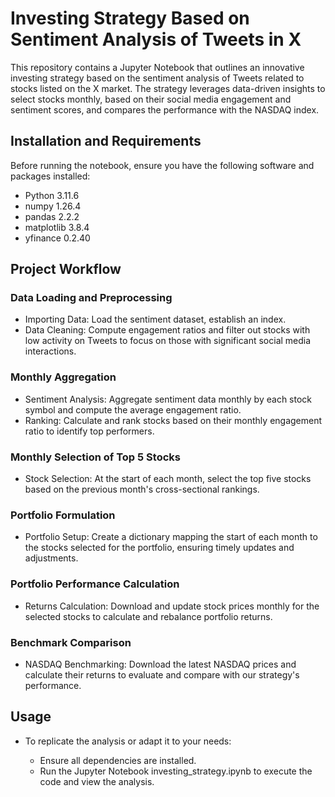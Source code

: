 # Investing Strategy Based on Sentiment Analysis of Tweets in X

This repository contains a Jupyter Notebook that outlines an innovative investing strategy based on the sentiment analysis of Tweets related to stocks listed on the X market. The strategy leverages data-driven insights to select stocks monthly, based on their social media engagement and sentiment scores, and compares the performance with the NASDAQ index.

## Installation and Requirements

Before running the notebook, ensure you have the following software and packages installed:

- Python 3.11.6
- numpy 1.26.4
- pandas 2.2.2
- matplotlib 3.8.4
- yfinance 0.2.40

## Project Workflow

### Data Loading and Preprocessing
- Importing Data: Load the sentiment dataset, establish an index.
- Data Cleaning: Compute engagement ratios and filter out stocks with low activity on Tweets to focus on those with significant social media interactions.

### Monthly Aggregation
- Sentiment Analysis: Aggregate sentiment data monthly by each stock symbol and compute the average engagement ratio.
- Ranking: Calculate and rank stocks based on their monthly engagement ratio to identify top performers.

### Monthly Selection of Top 5 Stocks
- Stock Selection: At the start of each month, select the top five stocks based on the previous month's cross-sectional rankings.

### Portfolio Formulation
- Portfolio Setup: Create a dictionary mapping the start of each month to the stocks selected for the portfolio, ensuring timely updates and adjustments.

### Portfolio Performance Calculation
- Returns Calculation: Download and update stock prices monthly for the selected stocks to calculate and rebalance portfolio returns.

### Benchmark Comparison
- NASDAQ Benchmarking: Download the latest NASDAQ prices and calculate their returns to evaluate and compare with our strategy's performance.

## Usage
- To replicate the analysis or adapt it to your needs:

  - Ensure all dependencies are installed.
  - Run the Jupyter Notebook investing_strategy.ipynb to execute the code and view the analysis.
